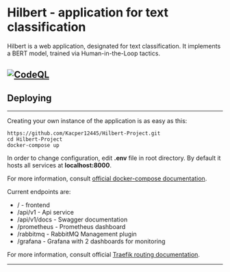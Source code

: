 
# Hilbert - application for text classification


Hilbert is a web application, designated for text classification. It implements a BERT model, trained via Human-in-the-Loop tactics.

[![CodeQL](https://github.com/Majkel1999/Hilbert/actions/workflows/codeql-analysis.yml/badge.svg)](https://github.com/Majkel1999/Hilbert)
---
## Deploying

---

Creating your own instance of the application is as easy as this:

```
https://github.com/Kacper12445/Hilbert-Project.git
cd Hilbert-Project
docker-compose up 
```

In order to change configuration, edit **.env** file in root directory. By default it hosts all services at **localhost:8000**. 

For more information, consult [official docker-compose documentation](https://docs.docker.com/compose/).

Current endpoints are:
- / - frontend
- /api/v1 - Api service
- /api/v1/docs - Swagger documentation
- /prometheus - Prometheus dashboard
- /rabbitmq - RabbitMQ Management plugin
- /grafana - Grafana with 2 dashboards for monitoring

For more information, consult official [Traefik routing documentation](https://doc.traefik.io/traefik/routing/overview/).

---
